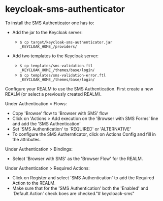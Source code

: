 # keycloak-sms-authenticator

To install the SMS Authenticator one has to:

* Add the jar to the Keycloak server:
  * `$ cp target/keycloak-sms-authenticator.jar _KEYCLOAK_HOME_/providers/`

* Add two templates to the Keycloak server:
  * `$ cp templates/sms-validation.ftl _KEYCLOAK_HOME_/themes/base/login/`
  * `$ cp templates/sms-validation-error.ftl _KEYCLOAK_HOME_/themes/base/login/`


Configure your REALM to use the SMS Authentication.
First create a new REALM (or select a previously created REALM).

Under Authentication > Flows:
* Copy 'Browse' flow to 'Browser with SMS' flow
* Click on 'Actions > Add execution on the 'Browser with SMS Forms' line and add the 'SMS Authentication'
* Set 'SMS Authentication' to 'REQUIRED' or 'ALTERNATIVE'
* To configure the SMS Authernticator, click on Actions  Config and fill in the attributes.


Under Authentication > Bindings:
* Select 'Browser with SMS' as the 'Browser Flow' for the REALM.

Under Authentication > Required Actions:
* Click on Register and select 'SMS Authentication' to add the Required Action to the REALM.
* Make sure that for the 'SMS Authentication' both the 'Enabled' and 'Default Action' check boes are checked."# keycloack-sms" 
